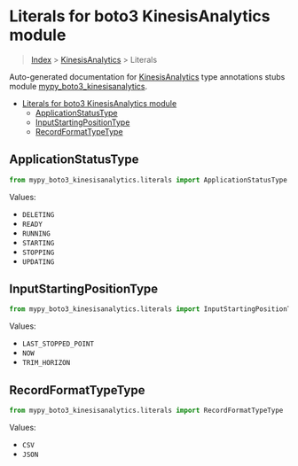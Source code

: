 # Literals for boto3 KinesisAnalytics module

> [Index](..) > [KinesisAnalytics](.) > Literals

Auto-generated documentation for
[KinesisAnalytics](https://boto3.amazonaws.com/v1/documentation/api/1.17.76/reference/services/kinesisanalytics.html#KinesisAnalytics)
type annotations stubs module
[mypy_boto3_kinesisanalytics](https://pypi.org/project/mypy-boto3-kinesisanalytics/).

- [Literals for boto3 KinesisAnalytics module](#literals-for-boto3-kinesisanalytics-module)
  - [ApplicationStatusType](#applicationstatustype)
  - [InputStartingPositionType](#inputstartingpositiontype)
  - [RecordFormatTypeType](#recordformattypetype)

## ApplicationStatusType

```python
from mypy_boto3_kinesisanalytics.literals import ApplicationStatusType
```

Values:

- `DELETING`
- `READY`
- `RUNNING`
- `STARTING`
- `STOPPING`
- `UPDATING`

## InputStartingPositionType

```python
from mypy_boto3_kinesisanalytics.literals import InputStartingPositionType
```

Values:

- `LAST_STOPPED_POINT`
- `NOW`
- `TRIM_HORIZON`

## RecordFormatTypeType

```python
from mypy_boto3_kinesisanalytics.literals import RecordFormatTypeType
```

Values:

- `CSV`
- `JSON`
